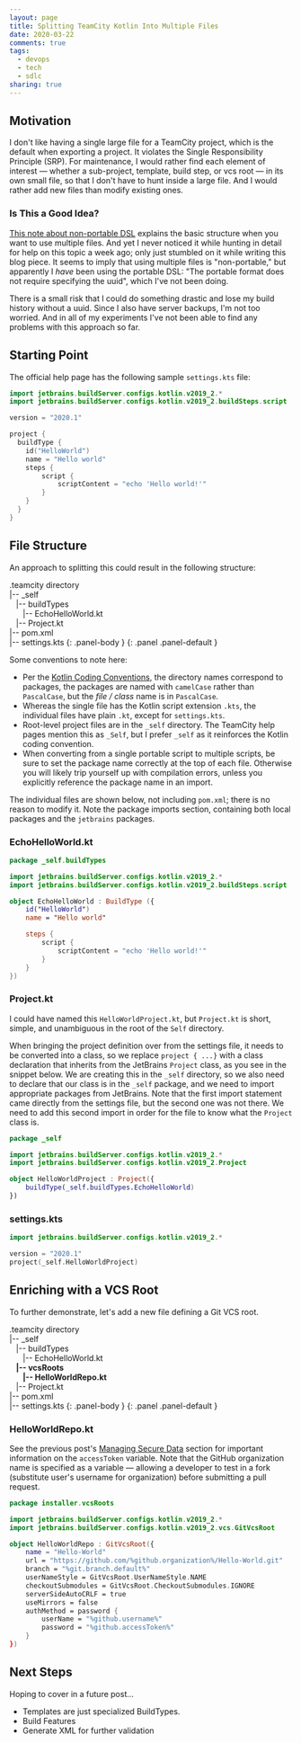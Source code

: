 ```yaml
---
layout: page
title: Splitting TeamCity Kotlin Into Multiple Files
date: 2020-03-22
comments: true
tags:
  - devops
  - tech
  - sdlc
sharing: true
---
```


## Motivation

I don't like having a single large file for a TeamCity project, which is the
default when exporting a project. It violates the Single Responsibility
Principle (SRP). For maintenance, I would rather find each element of interest
&mdash; whether a sub-project, template, build step, or vcs root &mdash; in its
own small file, so that I don't have to hunt inside a large file. And I would
rather add new files than modify existing ones.

### Is This a Good Idea?

[This note about non-portable
DSL](https://www.jetbrains.com/help/teamcity/kotlin-dsl.html#KotlinDSL-Non-PortableDSL)
explains the basic structure when you want to use multiple files. And yet I
never noticed it while hunting in detail for help on this topic a week ago; only just
stumbled on it while writing this blog piece. It seems to imply that using
multiple files is "non-portable," but apparently I _have_ been using the
portable DSL: "The portable format does not require specifying the uuid", which
I've not been doing.

There is a small risk that I could do something drastic and lose my build
history without a uuid. Since I also have server backups, I'm not too worried.
And in all of my experiments I've not been able to find any problems with this
approach so far.

## Starting Point

The official help page has the following sample `settings.kts` file:

```kotlin
import jetbrains.buildServer.configs.kotlin.v2019_2.*
import jetbrains.buildServer.configs.kotlin.v2019_2.buildSteps.script

version = "2020.1"

project {
  buildType {
    id("HelloWorld")
    name = "Hello world"
    steps {
        script {
            scriptContent = "echo 'Hello world!'"
        }
    }
  }
}
```

## File Structure

An approach to splitting this could result in the following structure:

.teamcity directory<br>
|-- _self<br>
&nbsp;&nbsp;&nbsp;|-- buildTypes<br>
&nbsp;&nbsp;&nbsp;&nbsp;&nbsp;&nbsp;|-- EchoHelloWorld.kt<br>
&nbsp;&nbsp;&nbsp;|-- Project.kt<br>
|-- pom.xml<br>
|-- settings.kts
{: .panel-body }
{: .panel .panel-default }

Some conventions to note here:

* Per the [Kotlin Coding
  Conventions](https://kotlinlang.org/docs/reference/coding-conventions.html),
  the directory names correspond to packages, the packages are named with
  `camelCase` rather than `PascalCase`, but the _file / class_ name is in
  `PascalCase`.
* Whereas the single file has the Kotlin script extension `.kts`, the individual
  files have plain `.kt`, except for `settings.kts`.
* Root-level project files are in the `_self` directory. The TeamCity help pages
  mention this as `_Self`, but I prefer `_self` as it reinforces the Kotlin
  coding convention.
* When converting from a single portable script to multiple scripts, be sure to
  set the package name correctly at the top of each file. Otherwise you will
  likely trip yourself up with compilation errors, unless you explicitly
  reference the package name in an import.

The individual files are shown below, not including `pom.xml`; there is no
reason to modify it. Note the package imports section, containing both local
packages and the `jetbrains` packages.

### EchoHelloWorld.kt

```kotlin
package _self.buildTypes

import jetbrains.buildServer.configs.kotlin.v2019_2.*
import jetbrains.buildServer.configs.kotlin.v2019_2.buildSteps.script

object EchoHelloWorld : BuildType ({
    id("HelloWorld")
    name = "Hello world"

    steps {
        script {
            scriptContent = "echo 'Hello world!'"
        }
    }
})
```

### Project.kt

I could have named this `HelloWorldProject.kt`, but `Project.kt` is short, simple,
and unambiguous in the root of the `Self` directory.

When bringing the project definition over from the settings file, it needs to be
converted into a class, so we replace `project { ...}` with a class declaration
that inherits from the JetBrains `Project` class, as you see in the snippet
below. We are creating this in the `_self` directory, so we also need to declare
that our class is in the `_self` package, and we need to import appropriate
packages from JetBrains. Note that the first import statement came directly
from the settings file, but the second one was not there. We need to add
this second import in order for the file to know what the `Project` class is.

```kotlin
package _self

import jetbrains.buildServer.configs.kotlin.v2019_2.*
import jetbrains.buildServer.configs.kotlin.v2019_2.Project

object HelloWorldProject : Project({
    buildType(_self.buildTypes.EchoHelloWorld)
})
```

### settings.kts

```kotlin
import jetbrains.buildServer.configs.kotlin.v2019_2.*

version = "2020.1"
project(_self.HelloWorldProject)
```

## Enriching with a VCS Root

To further demonstrate, let's add a new file defining a Git VCS root.

.teamcity directory<br>
|-- _self<br>
&nbsp;&nbsp;&nbsp;|-- buildTypes<br>
&nbsp;&nbsp;&nbsp;&nbsp;&nbsp;&nbsp;|-- EchoHelloWorld.kt<br>
&nbsp;&nbsp;&nbsp;**|-- vcsRoots**<br>
&nbsp;&nbsp;&nbsp;&nbsp;&nbsp;&nbsp;**|-- HelloWorldRepo.kt**<br>
&nbsp;&nbsp;&nbsp;|-- Project.kt<br>
|-- pom.xml<br>
|-- settings.kts
{: .panel-body }
{: .panel .panel-default }

### HelloWorldRepo.kt

See the previous post's [Managing Secure
Data](/archive/2020/03/21/infrastructure-as-code-in-teamcity/#managing-secure-data)
section for important information on the `accessToken` variable. Note that the
GitHub organization name is specified as a variable &mdash; allowing a developer
to test in a fork (substitute user's username for organization) before
submitting a pull request.

```kotlin
package installer.vcsRoots

import jetbrains.buildServer.configs.kotlin.v2019_2.*
import jetbrains.buildServer.configs.kotlin.v2019_2.vcs.GitVcsRoot

object HelloWorldRepo : GitVcsRoot({
    name = "Hello-World"
    url = "https://github.com/%github.organization%/Hello-World.git"
    branch = "%git.branch.default%"
    userNameStyle = GitVcsRoot.UserNameStyle.NAME
    checkoutSubmodules = GitVcsRoot.CheckoutSubmodules.IGNORE
    serverSideAutoCRLF = true
    useMirrors = false
    authMethod = password {
        userName = "%github.username%"
        password = "%github.accessToken%"
    }
})
```

## Next Steps

Hoping to cover in a future post...

* Templates are just specialized BuildTypes.
* Build Features
* Generate XML for further validation

